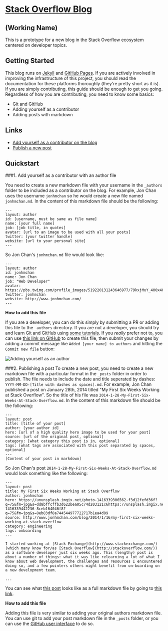 # [Stack Overflow Blog](http://jonhmchan.github.io/blog)
## (Working Name)

This is a prototype for a new blog in the Stack Overflow ecosystem centered on developer topics.

## Getting Started
This blog runs on [Jekyll](http://jekyllrb.com/) and [GitHub Pages](https://pages.github.com/). If you are actively involved in improving the infrastructure of this project, you should read the documentation for these platforms thoroughly (they're pretty short as it is). If you are simply contributing, this guide should be enough to get you going. Regardless of how you are contributing, you need to know some basics:

 - Git and GitHub
 - Adding yourself as a contributor
 - Adding posts with markdown

## Links
 - [Add yourself as a contributor on the blog](https://github.com/StackExchange/blog/new/gh-pages/_authors)
 - [Publish a new post](https://github.com/StackExchange/blog/new/gh-pages/_posts)

## Quickstart

###1. Add yourself as a contributor with an author file

You need to create a new markdown file with your username in the `_authors` folder to be included as a contributor on the blog. For example, Jon Chan uses the username `jonhmchan` so he would create a new file named `jonhmchan.md`. In the content of this markdown file should be the following:
```
---
layout: author
id: [username, must be same as file name]
name: [your full name]
job: [job title, in quotes]
avatar: [url to an image to be used with all your posts]
twitter: [your twitter handle]
website: [url to your personal site]
---
```
So Jon Chan's `jonhmchan.md` file would look like:
```
---
layout: author
id: jonhmchan
name: Jon Chan
job: "Web Developer"
avatar: https://pbs.twimg.com/profile_images/519220131243646977/79kxjMuY_400x400.jpeg
twitter: jonhmchan
website: http://www.jonhmchan.com/
---
```
**How to add this file**

If you are a developer, you can do this simply by submitting a PR or adding this file to the `_authors` directory. If you are not a developer, you should try and learn Git and GitHub using [some tutorials](https://try.github.io/levels/1/challenges/1). If you *really* prefer not to, you can use [this link on GitHub](https://github.com/StackExchange/blog/new/gh-pages/_authors) to create this file, then submit your changes by adding a commit message like `Added [your name] to authors` and hitting the `Commit new file` button:

![Adding yourself as an author](http://stackexchange.github.io/blog/images/adding_authors.png)

###2. Publishing a post
To create a new post, you need to create a new markdown file with a particular format in the `_posts` folder in order to publish. The file needs to include the date and title seperated by dashes: `YYYY-MM-DD-[Title with dashes as spaces].md`. For example, Jon Chan published a post on January 28th, 2014 titled "My First Six Weeks Working at Stack Overflow". So the title of his file was `2014-1-28-My-First-Six-Weeks-At-Stack-Overflow.md`.  In the content of this markdown file should be the following: 
```
---
layout: post
title: [title of your post]
author: [your author id]
hero: [url of a high quality hero image to be used for your post]
source: [url of the original post, optional]
category: [what category this post is in, optional]
tags: [what tags are associated with this post separated by spaces, optional]
---
[Content of your post in markdown]
```
So Jon Chan's post `2014-1-28-My-First-Six-Weeks-At-Stack-Overflow.md` would look something like the following:
```
---
layout: post
title: My First Six Weeks Working at Stack Overflow
author: jonhmchan
hero: https://ununsplash.imgix.net/photo-1416339306562-f3d12fefd36f?q=75&fm=jpg&s=dd8bffcffb3d622bea05c74d203121c6https://unsplash.imgix.net/photo-1416339442236-8ceb164046f8?q=75&fm=jpg&s=8eb83df8a744544977722717b1ea4d09
source: http://www.jonhmchan.com/blog/2014/1/16/my-first-six-weeks-working-at-stack-overflow
category: engineering
tags: onboarding
---

I started working at [Stack Exchange](http://www.stackexchange.com/) (which many know for/as [Stack Overflow](http://stackoverflow.com/)) as a software developer just six weeks ago. This (lengthy) post is about a number of things: what it was like relearning a lot of what I know about web development, the challenges and resources I encountered doing so, and a few pointers others might benefit from on-boarding on a new development team.

...
```
You can see what [this post](http://stackexchange.github.io/blog/My-First-Six-Weeks-Working-At-Stack-Overflow/) looks like as a full markdown file by going to [this link](https://github.com/StackExchange/blog/edit/gh-pages/_posts/2014-1-28-My-First-Six-Weeks-Working-At-Stack-Overflow.md).

**How to add this file**

Adding this file is very similar to adding your original authors markdown file. You can use git to add your post markdown file in the `_posts` folder, or you can use the [GitHub user interface](https://github.com/StackExchange/blog/new/gh-pages/_posts) to do so.